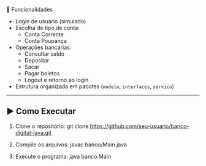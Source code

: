 🚀 Funcionalidades
- Login de usuário (simulado)
- Escolha de tipo de conta:
  - Conta Corrente
  - Conta Poupança
- Operações bancárias:
  - Consultar saldo
  - Depositar
  - Sacar
  - Pagar boletos
  - Logout e retorno ao login
- Estrutura organizada em pacotes (`modelo`, `interfaces`, `servico`)

----

## ▶️ Como Executar

1. Clone o repositório:
git clone https://github.com/seu-usuario/banco-digital-java.git

2. Compile os arquivos:
javac banco/Main.java

3. Execute o programa:
java banco.Main
